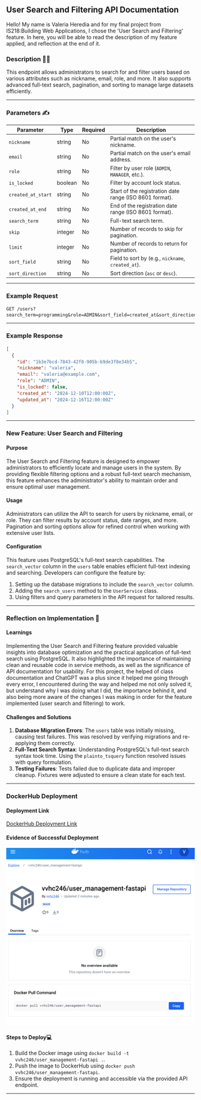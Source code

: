 ## User Search and Filtering API Documentation
Hello! My name is Valeria Heredia and for my final project from IS218:Building Web Applications, I chose the 'User Search and Filtering' feature. In here, you will be able to read the description of my feature applied, and reflection at the end of it.

### Description :woman_technologist:
This endpoint allows administrators to search for and filter users based on various attributes such as nickname, email, role, and more. It also supports advanced full-text search, pagination, and sorting to manage large datasets efficiently.

---

### Parameters :writing_hand:

| Parameter           | Type    | Required | Description                                                 |
|---------------------|---------|----------|-------------------------------------------------------------|
| `nickname`          | string  | No       | Partial match on the user's nickname.                      |
| `email`             | string  | No       | Partial match on the user's email address.                 |
| `role`              | string  | No       | Filter by user role (`ADMIN`, `MANAGER`, etc.).            |
| `is_locked`         | boolean | No       | Filter by account lock status.                             |
| `created_at_start`  | string  | No       | Start of the registration date range (ISO 8601 format).    |
| `created_at_end`    | string  | No       | End of the registration date range (ISO 8601 format).      |
| `search_term`       | string  | No       | Full-text search term.                                      |
| `skip`              | integer | No       | Number of records to skip for pagination.                  |
| `limit`             | integer | No       | Number of records to return for pagination.                |
| `sort_field`        | string  | No       | Field to sort by (e.g., `nickname`, `created_at`).          |
| `sort_direction`    | string  | No       | Sort direction (`asc` or `desc`).                          |

---

### Example Request

```http
GET /users?search_term=programming&role=ADMIN&sort_field=created_at&sort_direction=asc&skip=0&limit=10
```

---

### Example Response

```json
[
  {
    "id": "1b3e7bcd-7843-42f8-905b-b9de3f8e34b5",
    "nickname": "valeria",
    "email": "valeria@example.com",
    "role": "ADMIN",
    "is_locked": false,
    "created_at": "2024-12-10T12:00:00Z",
    "updated_at": "2024-12-16T12:00:00Z"
  }
]
```

---

### New Feature: User Search and Filtering

#### Purpose
The User Search and Filtering feature is designed to empower administrators to efficiently locate and manage users in the system. By providing flexible filtering options and a robust full-text search mechanism, this feature enhances the administrator's ability to maintain order and ensure optimal user management.

#### Usage
Administrators can utilize the API to search for users by nickname, email, or role. They can filter results by account status, date ranges, and more. Pagination and sorting options allow for refined control when working with extensive user lists.

#### Configuration
This feature uses PostgreSQL's full-text search capabilities. The `search_vector` column in the `users` table enables efficient full-text indexing and searching. Developers can configure the feature by:
1. Setting up the database migrations to include the `search_vector` column.
2. Adding the `search_users` method to the `UserService` class.
3. Using filters and query parameters in the API request for tailored results.

---

### Reflection on Implementation :page_facing_up:

#### Learnings
Implementing the User Search and Filtering feature provided valuable insights into database optimization and the practical application of full-text search using PostgreSQL. It also highlighted the importance of maintaining clean and reusable code in service methods, as well as the significance of API documentation for usability. For this project, the helped of class documentation and ChatGPT was a plus since it helped me going through every error, I encountered during the way and helped me not only solved it, but understand why I was doing what I did, the importance behind it, and also being more aware of the changes I was making in order for the feature implemented (user search and filtering) to work. 

#### Challenges and Solutions
1. **Database Migration Errors**: The `users` table was initially missing, causing test failures. This was resolved by verifying migrations and re-applying them correctly.
2. **Full-Text Search Syntax**: Understanding PostgreSQL's full-text search syntax took time. Using the `plainto_tsquery` function resolved issues with query formulation.
3. **Testing Failures**: Tests failed due to duplicate data and improper cleanup. Fixtures were adjusted to ensure a clean state for each test.

---

### DockerHub Deployment

#### Deployment Link
[DockerHub Deployment Link](https://hub.docker.com/r/vvhc246/user_management-fastapi)

#### Evidence of Successful Deployment
![Successful Deployment Screenshot](dockerimage.png)

#### Steps to Deploy:computer:
1. Build the Docker image using `docker build -t vvhc246/user_management-fastapi .`.
2. Push the image to DockerHub using `docker push vvhc246/user_management-fastapi`.
3. Ensure the deployment is running and accessible via the provided API endpoint.

---
